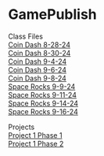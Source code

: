 # GamePublish  
Class Files  
[Coin Dash 8-28-24](https://wcu-cs-cooperlab.github.io/demo-games-kimels32/player_scene/)  
[Coin Dash 8-30-24](https://wcu-cs-cooperlab.github.io/demo-games-kimels32/player_scene_8-30-24)  
[Coin Dash 9-4-24](https://wcu-cs-cooperlab.github.io/demo-games-kimels32/main_9-4-24)  
[Coin Dash 9-6-24](https://wcu-cs-cooperlab.github.io/demo-games-kimels32/main_9-6-24)   
[Coin Dash 9-8-24](https://wcu-cs-cooperlab.github.io/demo-games-kimels32/main_9-8-24)   
[Space Rocks 9-9-24](https://wcu-cs-cooperlab.github.io/demo-games-kimels32/Space_Rocks_9-9-24)   
[Space Rocks 9-11-24](https://wcu-cs-cooperlab.github.io/demo-games-kimels32/Space_Rocks_9-11-24)  
[Space Rocks 9-14-24](https://wcu-cs-cooperlab.github.io/demo-games-kimels32/Space_Rocks_9-14-24)  
[Space Rocks 9-16-24](https://wcu-cs-cooperlab.github.io/demo-games-kimels32/Space_Rocks_9-16-24)  

Projects  
[Project 1 Phase 1]()  
[Project 1 Phase 2]()  

